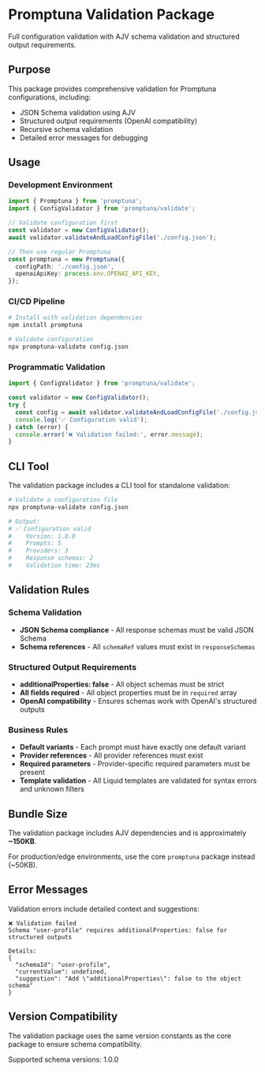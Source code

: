 # Promptuna Validation Package

Full configuration validation with AJV schema validation and structured output requirements.

## Purpose

This package provides comprehensive validation for Promptuna configurations, including:

- JSON Schema validation using AJV
- Structured output requirements (OpenAI compatibility)
- Recursive schema validation
- Detailed error messages for debugging

## Usage

### Development Environment

```typescript
import { Promptuna } from 'promptuna';
import { ConfigValidator } from 'promptuna/validate';

// Validate configuration first
const validator = new ConfigValidator();
await validator.validateAndLoadConfigFile('./config.json');

// Then use regular Promptuna
const promptuna = new Promptuna({
  configPath: './config.json',
  openaiApiKey: process.env.OPENAI_API_KEY,
});
```

### CI/CD Pipeline

```bash
# Install with validation dependencies
npm install promptuna

# Validate configuration
npx promptuna-validate config.json
```

### Programmatic Validation

```typescript
import { ConfigValidator } from 'promptuna/validate';

const validator = new ConfigValidator();
try {
  const config = await validator.validateAndLoadConfigFile('./config.json');
  console.log('✅ Configuration valid');
} catch (error) {
  console.error('❌ Validation failed:', error.message);
}
```

## CLI Tool

The validation package includes a CLI tool for standalone validation:

```bash
# Validate a configuration file
npx promptuna-validate config.json

# Output:
# ✅ Configuration valid
#    Version: 1.0.0
#    Prompts: 5
#    Providers: 3
#    Response schemas: 2
#    Validation time: 23ms
```

## Validation Rules

### Schema Validation

- **JSON Schema compliance** - All response schemas must be valid JSON Schema
- **Schema references** - All `schemaRef` values must exist in `responseSchemas`

### Structured Output Requirements

- **additionalProperties: false** - All object schemas must be strict
- **All fields required** - All object properties must be in `required` array
- **OpenAI compatibility** - Ensures schemas work with OpenAI's structured outputs

### Business Rules

- **Default variants** - Each prompt must have exactly one default variant
- **Provider references** - All provider references must exist
- **Required parameters** - Provider-specific required parameters must be present
- **Template validation** - All Liquid templates are validated for syntax errors and unknown filters

## Bundle Size

The validation package includes AJV dependencies and is approximately **~150KB**.

For production/edge environments, use the core `promptuna` package instead (~50KB).

## Error Messages

Validation errors include detailed context and suggestions:

```
❌ Validation failed
Schema "user-profile" requires additionalProperties: false for structured outputs

Details:
{
  "schemaId": "user-profile",
  "currentValue": undefined,
  "suggestion": "Add \"additionalProperties\": false to the object schema"
}
```

## Version Compatibility

The validation package uses the same version constants as the core package to ensure schema compatibility.

Supported schema versions: 1.0.0
